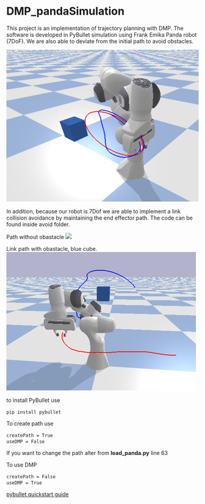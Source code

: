 # DMP_pandaSimulation

This project is an implementation of trajectory planning with DMP. The software is developed in PyBullet simulation using Frank Emika Panda robot (7DoF). We are also able to deviate from the initial path to avoid obstacles.

![](/images/avoid_obs_dmp.png)

In addition, because our robot is 7Dof we are able to implement a link collision avoidance by maintaining the end effector path. The code can be found inside avoid folder.

Path without obastacle
![](/images/original_path.png.png)

Link path with obastacle, blue cube.
![](/images/avoid2_other_view.png)


to install PyBullet use
```
pip install pybullet
```

To create path use
```
createPath = True
useDMP = False
```
If you want to change the path alter from **load_panda.py** line 63

To use DMP
```
createPath = False
useDMP = True
```

[pybullet quickstart guide](https://docs.google.com/document/d/10sXEhzFRSnvFcl3XxNGhnD4N2SedqwdAvK3dsihxVUA/edit#)

